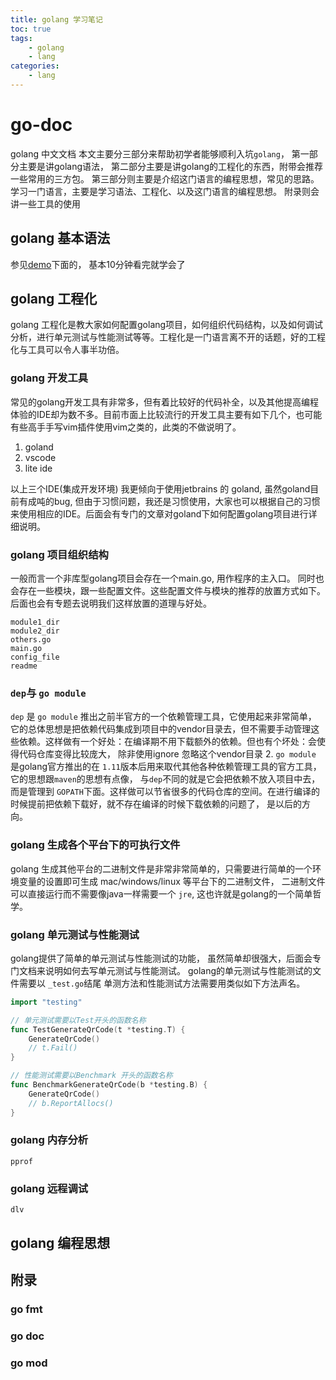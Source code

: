 ```yaml
---
title: golang 学习笔记
toc: true
tags:
	- golang
	- lang
categories:
	- lang
---
```


# go-doc
golang 中文文档
本文主要分三部分来帮助初学者能够顺利入坑`golang`， 第一部分主要是讲golang语法， 第二部分主要是讲golang的工程化的东西，附带会推荐一些常用的三方包。
第三部分则主要是介绍这门语言的编程思想，常见的思路。
学习一门语言，主要是学习语法、工程化、以及这门语言的编程思想。
附录则会讲一些工具的使用
## golang 基本语法
参见[demo](demo)下面的， 基本10分钟看完就学会了

## golang 工程化
golang 工程化是教大家如何配置golang项目，如何组织代码结构，以及如何调试分析，进行单元测试与性能测试等等。工程化是一门语言离不开的话题，好的工程化与工具可以令人事半功倍。

### golang 开发工具
常见的golang开发工具有非常多，但有着比较好的代码补全，以及其他提高编程体验的IDE却为数不多。目前市面上比较流行的开发工具主要有如下几个，也可能有些高手手写vim插件使用vim之类的，此类的不做说明了。
1. goland
2. vscode
3. lite ide

以上三个IDE(集成开发环境) 我更倾向于使用jetbrains 的 goland, 虽然goland目前有成吨的bug, 但由于习惯问题，我还是习惯使用，大家也可以根据自己的习惯来使用相应的IDE。后面会有专门的文章对goland下如何配置golang项目进行详细说明。


### golang 项目组织结构
一般而言一个非库型golang项目会存在一个main.go, 用作程序的主入口。
同时也会存在一些模块，跟一些配置文件。这些配置文件与模块的推荐的放置方式如下。后面也会有专题去说明我们这样放置的道理与好处。
```
module1_dir
module2_dir
others.go
main.go
config_file
readme
```

### `dep`与 `go module`
 `dep` 是 `go module` 推出之前半官方的一个依赖管理工具，它使用起来非常简单， 它的总体思想是把依赖代码集成到项目中的vendor目录去，但不需要手动管理这些依赖。这样做有一个好处：在编译期不用下载额外的依赖。但也有个坏处：会使得代码仓库变得比较庞大， 除非使用ignore 忽略这个vendor目录
2. `go module` 是golang官方推出的在 `1.11`版本后用来取代其他各种依赖管理工具的官方工具，它的思想跟`maven`的思想有点像， 与`dep`不同的就是它会把依赖不放入项目中去，而是管理到 `GOPATH`下面。这样做可以节省很多的代码仓库的空间。在进行编译的时候提前把依赖下载好，就不存在编译的时候下载依赖的问题了， 是以后的方向。

### golang 生成各个平台下的可执行文件
golang 生成其他平台的二进制文件是非常非常简单的，只需要进行简单的一个环境变量的设置即可生成 mac/windows/linux 等平台下的二进制文件， 二进制文件可以直接运行而不需要像java一样需要一个 `jre`, 这也许就是golang的一个简单哲学。

### golang 单元测试与性能测试
golang提供了简单的单元测试与性能测试的功能， 虽然简单却很强大，后面会专门文档来说明如何去写单元测试与性能测试。
golang的单元测试与性能测试的文件需要以 `_test.go`结尾
单测方法和性能测试方法需要用类似如下方法声名。
```go
import "testing"

// 单元测试需要以Test开头的函数名称
func TestGenerateQrCode(t *testing.T) {
	GenerateQrCode()
	// t.Fail()
}

// 性能测试需要以Benchmark 开头的函数名称
func BenchmarkGenerateQrCode(b *testing.B) {
	GenerateQrCode()
	// b.ReportAllocs()
}

```

### golang 内存分析
`pprof`
### golang 远程调试
`dlv`
## golang 编程思想

## 附录
### go fmt

### go doc

### go mod


